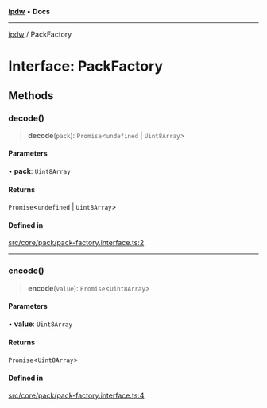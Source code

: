 [**ipdw**](../README.md) • **Docs**

***

[ipdw](../globals.md) / PackFactory

# Interface: PackFactory

## Methods

### decode()

> **decode**(`pack`): `Promise`\<`undefined` \| `Uint8Array`\>

#### Parameters

• **pack**: `Uint8Array`

#### Returns

`Promise`\<`undefined` \| `Uint8Array`\>

#### Defined in

[src/core/pack/pack-factory.interface.ts:2](https://github.com/ansi-code/ipdw/blob/01fadcc9abca9fbd90e38855b259b101aa727349/src/core/pack/pack-factory.interface.ts#L2)

***

### encode()

> **encode**(`value`): `Promise`\<`Uint8Array`\>

#### Parameters

• **value**: `Uint8Array`

#### Returns

`Promise`\<`Uint8Array`\>

#### Defined in

[src/core/pack/pack-factory.interface.ts:4](https://github.com/ansi-code/ipdw/blob/01fadcc9abca9fbd90e38855b259b101aa727349/src/core/pack/pack-factory.interface.ts#L4)
